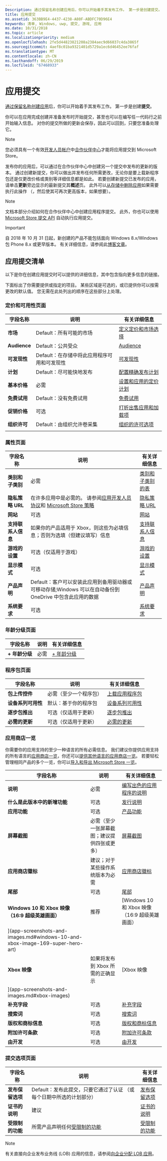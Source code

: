 ```yaml
---
Description: 通过保留名称创建应用后，你可以开始着手其发布工作。 第一步是创建提交。
title: 应用提交
ms.assetid: 363BB9E4-4437-4238-A80F-ABDFC70D96E4
keywords: 清单, Windows, uwp, 提交, 游戏, 应用
ms.date: 10/31/2018
ms.topic: article
ms.localizationpriority: medium
ms.openlocfilehash: 2fe5d44823821208a2384aec9d66037c4da3865f
ms.sourcegitcommit: 4aef8c01ba9321401d5729a1ec6d46452ee76faf
ms.translationtype: MT
ms.contentlocale: zh-CN
ms.lasthandoff: 06/29/2019
ms.locfileid: "67468933"
---
```

# <a name="app-submissions"></a>应用提交


[通过保留名称创建应用](create-your-app-by-reserving-a-name.md)后，你可以开始着手其发布工作。 第一步是创建**提交**。

你可以在应用完成创建并准备发布时开始提交，甚至也可以在编写任一代码行之前开始输入信息。 对你的提交所做的更新会保存，因此可以回到，只要您准备处理它。

> [!NOTE]
> 您必须具有一个有效[开发人员帐户](https://go.microsoft.com/fwlink/p/?LinkId=615100)中[合作伙伴中心](https://partner.microsoft.com/dashboard)才能将应用提交到 Microsoft Store。

发布你的应用后，可以通过在合作伙伴中心中创建另一个提交中发布的更新的版本。 通过创建新提交，你可以做出并发布任何所需更改，无论你是要上载新程序包还是仅更改价格或类别等详细信息都是如此。 若要创建新提交已发布的应用，请单击**更新**旁边显示的最新提交其**概述**页。 此外可以[从存储中删除应用](guidance-for-app-package-management.md#removing-an-app-from-the-store)如果需要执行此操作 （，然后使其可再次更高版本，如果想要）。

> [!NOTE]
> 文档本部分介绍如何在合作伙伴中心中创建应用程序提交。 此外，你也可以使用 [Microsoft Store 提交 API](../monetize/create-and-manage-submissions-using-windows-store-services.md) 自动执行应用提交。

> [!IMPORTANT]
> 自 2018 年 10 月 31 日起，新创建的产品不能包括面向 Windows 8.x/Windows 包 Phone 8.x 或更早版本。 有关详细信息，请参阅此[博客文章](https://blogs.windows.com/windowsdeveloper/2018/08/20/important-dates-regarding-apps-with-windows-phone-8-x-and-earlier-and-windows-8-8-1-packages-submitted-to-microsoft-store)。

## <a name="app-submission-checklist"></a>应用提交清单

以下是你在创建应用提交时可以提供的详细信息，其中包含指向更多信息的链接。

下面标出了你需要提供或指定的项目。 某些区域是可选的，或已提供你可以按需更改的默认值。 您无需在此处列出的顺序在这些部分上处理。

### <a name="pricing-and-availability-page"></a>定价和可用性页面
| 字段名称                    | 说明                                       | 有关详细信息                                                             |
|-------------------------------|---------------------------------------------|---------------------------------------------------------------------------|
| **市场**                   | Default：所有可能的市场  | [定义定价和市场选择](define-pricing-and-market-selection.md)         |
| **Audience**                | Default：公共受众 | [Audience](choose-visibility-options.md#audience) |
| **可发现性**                | Default：在存储中将此应用程序可用和可发现性 | [可发现性](choose-visibility-options.md#discoverability) |
| **计划**                  | Default：尽可能快地发布        | [配置精确发布计划](configure-precise-release-scheduling.md) |
| **基本价格**                | 必需                                    | [设置和应用的定价计划](set-and-schedule-app-pricing.md)              |
| **免费试用**                | Default：没有免费试用                      | [免费试用](set-app-pricing-and-availability.md#free-trial)              |
| **促销价格**              | 可选                                    | [打折出售应用和加载项](put-apps-and-add-ons-on-sale.md)           |
| **组织许可**    | Default：由组织允许卷采集 | [组织的许可选项](organizational-licensing.md)        |
      |


### <a name="properties-page"></a>属性页面

| 字段名称                    | 说明                                       | 有关详细信息                                                             |
|-------------------------------|---------------------------------------------|---------------------------------------------------------------------------|
| **类别和子类别**  | 必需                                    | [类别和子类别的表](category-and-subcategory-table.md)       |
| **隐私策略 URL**            | 在许多应用中是必需的。 请参阅[应用开发人员协议](https://docs.microsoft.com/legal/windows/agreements/app-developer-agreement)和 [Microsoft Store 策略](store-policies.md#105-personal-information) | [隐私策略 URL](enter-app-properties.md#privacy-policy-url)        |
| **网站**                   | 可选                                    | [网站](enter-app-properties.md#website)                   |
| **支持联系人信息**      | 如果你的产品适用于 Xbox，则这些为必填信息；否则为选填（但建议填写）信息                                   | [支持联系人信息](enter-app-properties.md#support-contact-info)              |
| **游戏的设置**             | 可选（仅适用于游戏）         | [游戏的设置](enter-app-properties.md#game-settings) |
| **显示模式**             | 可选                   | [显示模式](enter-app-properties.md#display-mode) |
| **产品声明**          | Default：客户可以安装此应用到备用驱动器或可移动存储;Windows 可以在自动备份到 OneDrive 中包含此应用的数据 | [产品声明](app-declarations.md) |
| **系统要求**      | 可选                                    | [系统要求](enter-app-properties.md#system-requirements)      |

<span/>

### <a name="age-ratings-page"></a>年龄分级页面

| 字段名称                    | 说明                                       | 有关详细信息                          |
|-------------------------------|---------------------------------------------|----------------------------------------|
| **+ 年龄分级**               | 必需                                    | [+ 年龄分级](age-ratings.md)          |

<span/>

### <a name="packages-page"></a>程序包页面

| 字段名称                    | 说明                                  | 有关详细信息                          |
|-------------------------------|----------------------------------------|----------------------------------------|
| **包上传控件**    | 必需（至少一个程序包）        | [上载应用程序包](upload-app-packages.md) |
| **设备系列可用性** | 默认：基于你的程序包       | [设备系列可用性](device-family-availability.md) |
| **逐步包推出**   | 可选（仅适用于更新）            | [逐步包推出](gradual-package-rollout.md) |
| **必需的更新**          | 可选（仅适用于更新）            | [必需的更新](upload-app-packages.md#mandatory-update)


### <a name="store-listings"></a>应用商店一览

你需要你的应用支持的至少一种语言的所有必需信息。 我们建议你提供应用支持的所有语言的[应用商店一览](create-app-store-listings.md)，你还可以[提供其他语言的应用商店一览](create-app-store-listings.md#store-listing-languages)。 若要轻松管理相同产品的多个一览，你可以[导入和导出 Microsoft Store 一览](import-and-export-store-listings.md)。

| 字段名称                    | 说明                                       | 有关详细信息                                                     |
|-------------------------------|---------------------------------------------|-------------------------------------------------------------------|
| **说明**               | 必需                                    | [编写出色的应用程序的说明](write-a-great-app-description.md) |
| **什么是此版本中的新增功能**   | 可选                                 | [发行说明](create-app-store-listings.md#whats-new-in-this-version)       |
| **应用功能**              | 可选                                    | [产品功能](create-app-store-listings.md#product-features)         |
| **屏幕截图**               | 必需（至少一张屏幕截图；建议提供四张或更多）          | [屏幕截图](app-screenshots-and-images.md#screenshots)          |
| **应用商店徽标**               | 建议；对于某些操作系统版本为必需 | [应用商店徽标](app-screenshots-and-images.md#store-logos)             |
| **尾部**                  | 可选                                    | [尾部](app-screenshots-and-images.md#trailers)                | 
| **Windows 10 和 Xbox 映像 （16:9 超级英雄画面）**     | 推荐        | [Windows 10 和 Xbox 映像 （16:9 超级英雄画面）
](app-screenshots-and-images.md#windows-10-and-xbox-image-169-super-hero-art) |
| **Xbox 映像**     | 如果将发布到 Xbox 所需的正确显示        | [Xbox 映像
](app-screenshots-and-images.md#xbox-images) |
| **补充字段**  | 可选                                    | [补充字段](create-app-store-listings.md#supplemental-fields) 
| **搜索词**              | 可选                                    | [搜索词](create-app-store-listings.md#search-terms)         |
| **版权和商标信息** | 可选                                 | [版权和商标信息](create-app-store-listings.md#copyright-and-trademark-info) |
| **附加许可条款**  | 可选                                    | [附加许可条款](create-app-store-listings.md#additional-license-terms) |
| **由开发**              | 可选                                    | [由开发](create-app-store-listings.md#developed-by)                   |


<span/>

### <a name="submission-options-page"></a>提交选项页面

| 字段名称                    | 说明                                       | 有关详细信息                                                     |
|-------------------------------|---------------------------------------------|-------------------------------------------------------------------|
| **发布保留选项**     | Default：发布此提交，只要它通过了认证 （或每个日期中所选的计划部分）      | [发布保留选项](manage-submission-options.md#publishing-hold-options)    
| **证书的说明**     | 建议          | [证书的说明](notes-for-certification.md)             |
| **受限制的功能**     | 所需产品声明任何[受限制的功能](../packaging/app-capability-declarations.md#restricted-capabilities)    | [受限制的功能](manage-submission-options.md#publishing-hold-options)       

<span/>

> [!NOTE]
> 有关直接向企业发布业务线 (LOB) 应用的信息，请参阅[向企业分配 LOB 应用](distribute-lob-apps-to-enterprises.md)。
